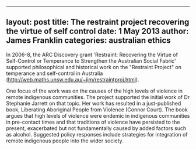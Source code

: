 ﻿
---   
layout: post
title:  The restraint project recovering the virtue of self control
date:   1 May 2013
author: James Franklin
categories: australian ethics
---
   
In 2006-8, the ARC Discovery grant 'Restraint: Recovering the Virtue of Self-Control or Temperance to Strengthen the Australian Social Fabric' supported philosophical and historical work on the "Restraint Project" on temperance and self-control in Australia (http://web.maths.unsw.edu.au/~jim/restraintproj.html).

One focus of the work was on the causes of the high levels of violence in remote indigenous communities. The project supported the initial work of Dr Stephanie Jarrett on that topic. Her work has resulted in a just-published book, Liberating Aboriginal People from Violence (Connor Court). The book argues that high levels of violence were endemic in indigenous communities in pre-contact times and that traditions of violence have persisted to the present, exacerbated but not fundamentally caused by added factors such as alcohol. Suggested policy responses include strategies for integration of remote indigenous people into the wider society.
